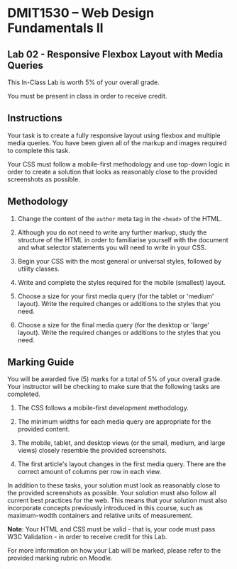# DMIT1530 – Web Design Fundamentals II 

## Lab 02 - Responsive Flexbox Layout with Media Queries

This In-Class Lab is worth 5% of your overall grade.

You must be present in class in order to receive credit. 


## Instructions

Your task is to create a fully responsive layout using flexbox and multiple media queries. You have been given all of the markup and images required to complete this task. 

Your CSS must follow a mobile-first methodology and use top-down logic in order to create a solution that looks as reasonably close to the provided screenshots as possible. 


## Methodology 

1. Change the content of the `author` meta tag in the `<head>` of the HTML.

2. Although you do not need to write any further markup, study the structure of the HTML in order to familiarise yourself with the document and what selector statements you will need to write in your CSS. 

3. Begin your CSS with the most general or universal styles, followed by utility classes. 

4. Write and complete the styles required for the mobile (smallest) layout. 

5. Choose a size for your first media query (for the tablet or 'medium' layout). Write the required changes or additions to the styles that you need.

6. Choose a size for the final media query (for the desktop or 'large' layout). Write the required changes or additions to the styles that you need.


## Marking Guide

You will be awarded five (5) marks for a total of 5% of your overall grade. Your instructor will be checking to make sure that the following tasks are completed.

1. The CSS follows a mobile-first development methodology.

2. The minimum widths for each media query are appropriate for the provided content. 

3. The mobile, tablet, and desktop views (or the small, medium, and large views) closely resemble the provided screenshots. 

4. The first article's layout changes in the first media query. There are the correct amount of columns per row in each view.

In addition to these tasks, your solution must look as reasonably close to the provided screenshots as possible. Your solution must also follow all current best practices for the web. This means that your solution must also incorporate concepts previously introduced in this course, such as maximum-wodth containers and relative units of measurement.

**Note**: Your HTML and CSS must be valid - that is, your code must pass W3C Validation - in order to receive credit for this Lab. 

For more information on how your Lab will be marked, please refer to the provided marking rubric on Moodle. 